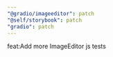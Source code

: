 ```yaml
---
"@gradio/imageeditor": patch
"@self/storybook": patch
"gradio": patch
---
```


feat:Add more ImageEditor js tests
